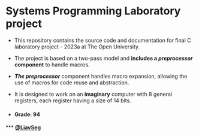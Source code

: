 # ****Systems Programming Laboratory project****

* This repository contains the source code and documentation for final C laboratory project  - 2023a at The Open University. 
* The project is based on a two-pass model and **includes a _preprocessor_ component** to handle macros.

* **_The preprocessor_** component handles macro expansion, allowing the use of macros for code reuse and abstraction. 

* It is designed to work on an **imaginary** computer with 8 general registers, each register having a size of 14 bits.

* #### Grade: 94 
*** **[@LiavSeg](https://github.com/LiavSeg)**
